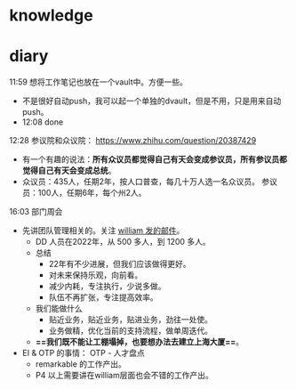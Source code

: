 # knowledge


# diary
11:59 想将工作笔记也放在一个vault中。方便一些。
- 不是很好自动push，我可以起一个单独的dvault，但是不用，只是用来自动push。
- 12:08 done 

12:28 参议院和众议院： https://www.zhihu.com/question/20387429 
- 有一个有趣的说法：**所有众议员都觉得自己有天会变成参议员，所有参议员都觉得自己有天会变成总统**。
- 众议员：435人，任期2年，按人口普查，每几十万人选一名众议员。 参议员：100人，任期6年，每个州2人。


16:03 部门周会
- 先讲团队管理相关的。关注 [william 发的邮件](work/william-2023-annual-mail.md)。
	- DD 人员在2022年，从 500 多人，到 1200 多人。
	- 总结
		- 22年有不少进展，但我们应该做得更好。
		* 对未来保持乐观，向前看。
		* 减少内耗，专注执行，少说多做。
		* 队伍不再扩张，专注提高效率。
	* 我们能做什么
		- 贴近业务，贴近业务，贴进业务，劲往一处使。
		- 业务做精，优化当前的支持流程，做单周迭代。
	- **==我们既不能让工棚塌掉，也要想办法去建立上海大厦==**。
- EI & OTP 的事情： OTP - 人才盘点
	- remarkable 的工作产出。
	- P4 以上需要讲在william层面也会不错的工作产出。